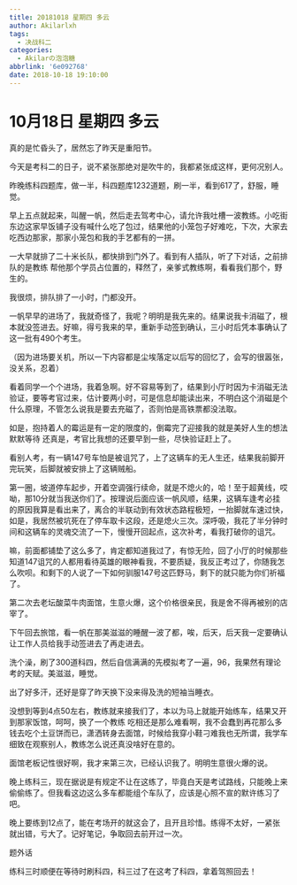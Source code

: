 ```yaml
---
title: 20181018 星期四 多云
author: Akilarlxh
tags:
  - 决战科二
categories:
  - Akilarの泡泡糖
abbrlink: '6e092768'
date: 2018-10-18 19:10:00
---
```

# 10月18日 星期四 多云

真的是忙昏头了，居然忘了昨天是重阳节。

今天是考科二的日子，说不紧张那绝对是吹牛的，我都紧张成这样，更何况别人。

昨晚练科四题库，做一半，科四题库1232道题，刷一半，看到617了，舒服，睡觉。

早上五点就起来，叫醒一帆，然后走去驾考中心，请允许我吐槽一波教练。小吃街东边这家早饭铺子没有喊什么吃了包过，结果他的小笼包子好难吃，下次，大家去吃西边那家，那家小笼包和我的手艺都有的一拼。

一大早就排了二十米长队，都快排到门外了。看到有人插队，听了下对话，之前排队的是教练 帮他那个学员占位置的，释然了，亲爹式教练啊，看看我们那个，野生的。

我很烦，排队排了一小时，门都没开。

一帆早早的进场了，我就奇怪了，我呢？明明是我先来的。结果说我卡消磁了，根本就没签进去。好嘛，得亏我来的早，重新手动签到确认，三小时后凭本事确认了这一批有490个考生。

（因为进场要关机，所以一下内容都是尘埃落定以后写的回忆了，会写的很嚣张，没关系，忍着）

看着同学一个个进场，我着急啊。好不容易等到了，结果到小厅时因为卡消磁无法验证，要等考官过来，估计要两小时，可是信息却能读出来，不明白这个消磁是个什么原理，不管怎么说我是要去充磁了，否则怕是高铁票都没法取。

如是，抱持着人的霉运是有一定的限度的，倒霉完了迎接我的就是美好人生的想法默默等待 还真是，考官比我想的还要早到一些，尽快验证赶上了。

看别人考，有一辆147号车怕是被诅咒了，上了这辆车的无人生还，结果我前脚开完玩笑，后脚就被安排上了这辆贼船。

第一圈，坡道停车起步，开着空调强行续命，就是不熄火的，哈！至于超黄线，哎呦，那10分就当我送你们了。按理说后面应该一帆风顺，结果，这辆车逢考必挂的原因我算是看出来了，离合的半联动到有效状态路程极短，一抬脚就车速过快，如是，我居然被坑死在了停车取卡这段，还是熄火三次。深呼吸，我花了半分钟时间和这辆车的灵魂交流了一下，慢慢开回起点，这次补考，看我打破你的诅咒。

嘛，前面都铺垫了这么多了，肯定都知道我过了，有惊无险，回了小厅的时候那些知道147诅咒的人都用看待英雄的眼神看我，不要质疑，我反正考过了，你随我怎么吹呗。和剩下的人说了一下如何驯服147号这匹野马，剩下的就只能为你们祈福了。

第二次去老坛酸菜牛肉面馆，生意火爆，这个价格很亲民，我是舍不得再被别的店宰了。

下午回去旅馆，看一帆在那美滋滋的睡醒一波了都，唉，后天，后天我一定要确认让工作人员给我手动签进去了再走进去。

洗个澡，刷了300道科四，然后自信满满的先模拟考了一遍，96，我果然有理论考的天赋。美滋滋，睡觉。

出了好多汗，还好是穿了昨天换下没来得及洗的短袖当睡衣。

没想到等到4点50左右，教练就来接我们了，本以为马上就能开始练车，结果又开到那家饭馆，呵呵，换了一个教练 吃相还是那么难看啊，我不会蠢到再花那么多钱去吃个土豆饼而已，潇洒转身去面馆，时候给我穿小鞋刁难我也无所谓，我学车细致在观察别人，教练怎么说还真没啥好在意的。

面馆老板记性很好啊，我才来第三次，已经认识我了。明明生意很火爆的说。

晚上练科三，现在据说是有规定不让在这练了，毕竟白天是考试路线，只能晚上来偷偷练了。但我看这边这么多车都能组个车队了，应该是心照不宣的默许练习了吧。

晚上要练到12点了，能在考场开的就这会了，且开且珍惜。练得不太好，一紧张就出错，亏大了。记好笔记，争取回去前开过一次。

题外话

练科三时顺便在等待时刷科四，科三过了在这考了科四，拿着驾照回去！




